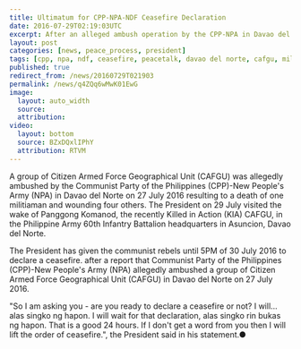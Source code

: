 ```yaml
---
title: Ultimatum for CPP-NPA-NDF Ceasefire Declaration
date: 2016-07-29T02:19:03UTC
excerpt: After an alleged ambush operation by the CPP-NPA in Davao del Norte that resulted in the death of a militiaman and wounded four others, the President addressed the CPP-NPA-NDF to declare a ceasefire on their part as the government have.
layout: post
categories: [news, peace_process, president]
tags: [cpp, npa, ndf, ceasefire, peacetalk, davao del norte, cafgu, militia]
published: true
redirect_from: /news/20160729T021903
permalink: /news/q4ZQq6wMwK01EwG
image:
  layout: auto_width
  source: 
  attribution: 
video:
  layout: bottom
  source: BZxDQxlIPhY
  attribution: RTVM
---
```


A group of Citizen Armed Force Geographical Unit (CAFGU) was allegedly ambushed by the Communist Party of the Philippines (CPP)-New People's Army (NPA) in Davao del Norte on 27 July 2016 resulting to a death of one militiaman and wounding four others.
The President on 29 July visited the wake of Panggong Komanod, the recently Killed in Action (KIA) CAFGU, in the Philippine Army 60th Infantry Battalion headquarters in Asuncion, Davao del Norte.

The President has given the communist rebels until 5PM of 30 July 2016 to declare a ceasefire. after a report that Communist Party of the Philippines (CPP)-New People's Army (NPA) allegedly ambushed a group of Citizen Armed Force Geographical Unit (CAFGU) in Davao del Norte on 27 July 2016.

"So I am asking you - are you ready to declare a ceasefire or not? I will... alas singko ng hapon. I will wait for that declaration, alas singko rin bukas ng hapon. That is a good 24 hours. If I don't get a word from you then I will lift the order of ceasefire.", the President said in his statement.&#x25cf;


